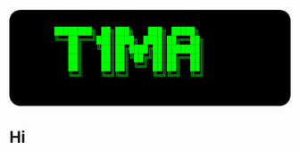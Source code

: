 <div aling="center">
   <pre style="color: #00ff00; background-color: #000000; padding: 30px; border-radius: 20px; font-family: 'Courier New', monospace;">
      ████████╗ ██╗███╗   ███╗ █████╗
      ╚══██╔══╝███║████╗ ████║██╔══██╗
         ██║   ╚██║██╔████╔██║███████║
         ██║    ██║██║╚██╔╝██║██╔══██║
         ██║    ██║██║ ╚═╝ ██║██║  ██║
         ╚═╝    ╚═╝╚═╝     ╚═╝╚═╝  ╚═╝
   </pre>

   <h1 aling="center">Hi</h1>
</div>
